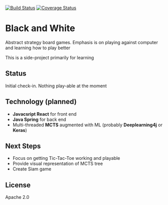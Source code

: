 [![Build Status](https://travis-ci.org/simkimsia/UtilityBehaviors.png)](https://travis-ci.org/BrianHuf/black-and-white)
[![Coverage Status](https://coveralls.io/repos/github/BrianHuf/black-and-white/badge.svg?branch=master)](https://coveralls.io/github/BrianHuf/black-and-white?branch=master)


# Black and White

Abstract strategy board games. Emphasis is on playing against computer and learning how to play better

This is a side-project primarily for learning

## Status

Initial check-in. Nothing play-able at the moment

## Technology (planned)

- **Javacsript React** for front end
- **Java Spring** for back end
- Multi-threaded **MCTS** augmented with ML (probably **Deeplearning4j** or **Keras**)

## Next Steps

- Focus on getting Tic-Tac-Toe working and playable
- Provide visual representation of MCTS tree
- Create Siam game

## License

Apache 2.0
